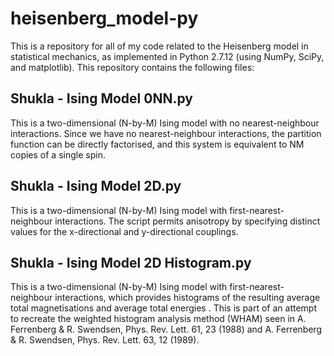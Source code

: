 # heisenberg_model-py
This is a repository for all of my code related to the Heisenberg model in statistical mechanics, as implemented in Python 2.7.12 (using NumPy, SciPy, and matplotlib). This repository contains the following files:
## Shukla - Ising Model 0NN.py
This is a two-dimensional (N-by-M) Ising model with no nearest-neighbour interactions. Since we have no nearest-neighbour interactions, the partition function can be directly factorised, and this system is equivalent to NM copies of a single spin.
## Shukla - Ising Model 2D.py
This is a two-dimensional (N-by-M) Ising model with first-nearest-neighbour interactions. The script permits anisotropy by specifying distinct values for the x-directional and y-directional couplings.
## Shukla - Ising Model 2D Histogram.py
This is a two-dimensional (N-by-M) Ising model with first-nearest-neighbour interactions, which provides histograms of the resulting average total magnetisations <M> and average total energies <E>. This is part of an attempt to recreate the weighted histogram analysis method (WHAM) seen in A. Ferrenberg & R. Swendsen, Phys. Rev. Lett. 61, 23 (1988) and A. Ferrenberg & R. Swendsen, Phys. Rev. Lett. 63, 12 (1989).
